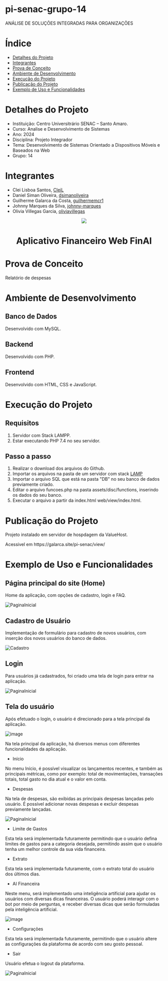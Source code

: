 # pi-senac-grupo-14
ANÁLISE DE SOLUÇÕES INTEGRADAS PARA ORGANIZAÇÕES

# Índice
* [Detalhes do Projeto](#detalhes-do-projeto)
* [Integrantes](#integrantes)
* [Prova de Conceito](#prova-de-conceito)
* [Ambiente de Desenvolvimento](#ambiente-de-desenvolvimento)
* [Execução do Projeto](#execução-do-projeto)
* [Publicação do Projeto](#publicação-do-projeto)
* [Exemplo de Uso e Funcionalidades](#exemplo-de-uso-e-funcionalidades)

# Detalhes do Projeto
 * Instituição:  Centro Universitrário SENAC – Santo Amaro.
 * Curso: Analise e Desenvolvimento de Sistemas
 * Ano: 2024
 * Disciplina: Projeto Integrador
 * Tema: Desenvolvimento de Sistemas Orientado a Dispositivos Móveis e Baseados na Web
 * Grupo: 14
   
# Integrantes
- Clei Lisboa Santos, [CleiL](https://github.com/CleiL)
- Daniel Siman Oliveira, [dsimanoliveira](https://github.com/dsimanoliveira)
- Guilherme Galarca da Costa, [guilhermemcr1](https://github.com/guilhermemcr1)
- Johnny Marques da Silva, [johnny-marques](https://github.com/johnny-marques)
- Olivia Villegas Garcia, [oliviavillegas](https://github.com/oliviavillegas)

<p align="center">
  <img src= "https://github.com/guilhermemcr1/pi-senac-grupo10/assets/44147193/0404d674-46dd-4e62-a41f-8bed635791ad">
</p>

<h1 align="center"> 
   Aplicativo Financeiro Web FinAI 
</h1>

# Prova de Conceito
<p> Relatório de despesas </p>

# Ambiente de Desenvolvimento
## Banco de Dados
Desenvolvido com MySQL.
## Backend
Desenvolvido com PHP.
## Frontend
Desenvolvido com HTML, CSS e JavaScript.

# Execução do Projeto
## Requisitos

1. Servidor com Stack LAMPP.
2. Estar executando PHP 7.4 no seu servidor.

## Passo a passo
1. Realizar o download dos arquivos do Github.
2. Importar os arquivos na pasta de um servidor com stack [LAMP](https://aws.amazon.com/pt/what-is/lamp-stack/)
3. Importar o arquivo SQL que está na pasta "DB" no seu banco de dados previamente criado.
4. Editar o arquivo funcoes.php na pasta assets/disc/functions, inserindo os dados do seu banco.
5. Executar o arquivo a partir da index.html web/view/index.html.

# Publicação do Projeto
Projeto instalado em servidor de hospdagem da ValueHost.
<p> Acessivel em https://galarca.site/pi-senac/view/ </p>

# Exemplo de Uso e Funcionalidades
## Página principal do site (Home)

Home da aplicação, com opções de cadastro, login e FAQ.

![PaginaInicial](gifs_readme/pagina_inicial.gif)


## Cadastro de Usuário

Implementação de formulário para cadastro de novos usuários, com inserção dos novos usuários do banco de dados.

![Cadastro](gifs_readme/cadastro.gif)

## Login
Para usuários já cadastrados, foi criado uma tela de login para entrar na aplicação.

![PaginaInicial](gifs_readme/login.gif)

## Tela do usuário
Após efetuado o login, o usuário é direcionado para a tela principal da aplicação.

![image](https://github.com/guilhermemcr1/pi-senac-grupo10/assets/46868956/e6470fcc-81e8-4250-96be-6e40c83bf749)

Na tela principal da aplicação, há diversos menus com diferentes funcionalidades da aplicação.

* Início

No menu Início, é possível visualizar os lançamentos recentes, e também as principais métricas, como por exemplo: total de movimentações, transações totais, total gasto no dia atual e o valor em conta.

* Despesas

Na tela de despesas, são exibidas as principais despesas lançadas pelo usuário. É possível adicionar novas despesas e excluir despesas previamente lançadas.

![PaginaInicial](gifs_readme/adicionar_despesa.gif)

* Limite de Gastos

Esta tela será implementada futuramente permitindo que o usuário defina limites de gastos para a categoria desejada, permitindo assim que o usuário tenha um melhor controle da sua vida financeira.

* Extrato

Esta tela será implementada futuramente, com o extrato total do usuário dos últimos dias.

* AI Financeira

Neste menu, será implementado uma inteligência artificial para ajudar os usuários com diversas dicas financeiras. O usuário poderá interagir com o bot por meio de perguntas, e receber diversas dicas que serão formuladas pela inteligência artificial.

![image](https://github.com/guilhermemcr1/pi-senac-grupo10/assets/46868956/566d8814-3820-4982-915a-5584715a1d01)

* Configurações

Esta tela será implementada futuramente, permitindo que o usuário altere as configurações da plataforma de acordo com seu gosto pessoal.

* Sair

Usuário efetua o logout da plataforma.

![PaginaInicial](gifs_readme/sair.gif)







